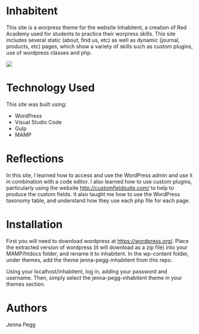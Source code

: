 # Inhabitent

This site is a worpress theme for the website Inhabitent, a creation of Red Academy used for students to practice their worpress skills. This site includes several static (about, find us, etc) as well as dynamic (journal, products, etc) pages, which show a variety of skills such as custom plugins, use of wordpress classes and php.

<img src="inhabitent-screenshot.png">

# Technology Used 

This site was built using: 
<ul>
<li>WordPress</li>
<li>Visual Studio Code</li>
<li>Gulp</li>
<li>MAMP</li>
</ul>

# Reflections

In this site, I learned how to access and use the WordPress admin and use it in combination with a code editor. I also learned how to use custom plugins, particularly using the website http://customfieldsuite.com/ to help to produce the custom fields. It also taught me how to use the WordPress taxonomy table, and understand how they use each php file for each page. 

# Installation

First you will need to download wordpress at https://wordpress.org/. Place the extracted version of wordpress (it will download as a zip file) into your MAMP/htdocs folder, and rename it to inhabitent. In the wp-content folder, under themes, add the theme jenna-pegg-inhabitent from this repo. 

Using your localhost/inhabitent, log in, adding your password and username. Then, simply select the jenna-pegg-inhabitent theme in your themes section. 


# Authors

Jenna Pegg
